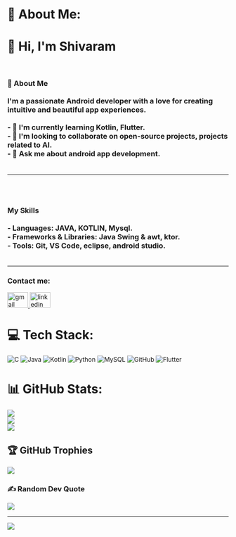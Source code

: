 # 💫 About Me:
# 👋 Hi, I'm Shivaram <br><br>
### 🚀 About Me<br><br>I'm a passionate **Android developer** with a love for creating intuitive and beautiful app experiences. <br><br>- 🌱 I'm currently learning **Kotlin, Flutter**.<br>- 👯 I'm looking to collaborate on **open-source projects, projects related to AI**.<br>- 💬 Ask me about android app development.<br><br>
---
<br><br>
### My Skills<br><br>- **Languages:** JAVA, KOTLIN, Mysql.<br>- **Frameworks & Libraries:** Java Swing & awt, ktor.<br>- **Tools:** Git, VS Code, eclipse, android studio.<br><br>
---



###    Contact me:
  <a href="mailto:shivaramshiva370@gmail.com" target="_blank">
    <img src="https://skillicons.dev/icons?i=gmail" width="47" height="35" alt="gmail logo"  />
  </a>

  <a href="https://www.linkedin.com/" target="_blank">
    <img src="https://skillicons.dev/icons?i=linkedin" width="47" height="35" alt="linkedin logo"  />
  </a>


# 💻 Tech Stack:
![C](https://img.shields.io/badge/c-%2300599C.svg?style=flat-square&logo=c&logoColor=white) ![Java](https://img.shields.io/badge/java-%23ED8B00.svg?style=flat-square&logo=openjdk&logoColor=white) ![Kotlin](https://img.shields.io/badge/kotlin-%237F52FF.svg?style=flat-square&logo=kotlin&logoColor=white) ![Python](https://img.shields.io/badge/python-3670A0?style=flat-square&logo=python&logoColor=ffdd54) ![MySQL](https://img.shields.io/badge/mysql-4479A1.svg?style=flat-square&logo=mysql&logoColor=white) ![GitHub](https://img.shields.io/badge/github-%23121011.svg?style=flat-square&logo=github&logoColor=white) ![Flutter](https://img.shields.io/badge/Flutter-%2302569B.svg?style=flat-square&logo=Flutter&logoColor=white)
# 📊 GitHub Stats:
![](https://github-readme-stats.vercel.app/api?username=shivaram-repo&theme=rose_pine&hide_border=false&include_all_commits=true&count_private=false)<br/>
![](https://nirzak-streak-stats.vercel.app/?user=shivaram-repo&theme=rose_pine&hide_border=false)<br/>
![](https://github-readme-stats.vercel.app/api/top-langs/?username=shivaram-repo&theme=rose_pine&hide_border=false&include_all_commits=true&count_private=false&layout=compact)

## 🏆 GitHub Trophies
![](https://github-profile-trophy.vercel.app/?username=shivaram-repo&theme=radical&no-frame=false&no-bg=true&margin-w=4)

### ✍️ Random Dev Quote
![](https://quotes-github-readme.vercel.app/api?type=horizontal&theme=radical)

---
[![](https://visitcount.itsvg.in/api?id=shivaram-repo&icon=2&color=13)](https://visitcount.itsvg.in)

<!-- Proudly created with GPRM ( https://gprm.itsvg.in ) -->
